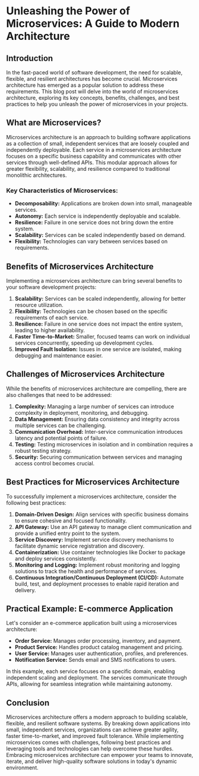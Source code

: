 # Unleashing the Power of Microservices: A Guide to Modern Architecture

## Introduction

In the fast-paced world of software development, the need for scalable, flexible, and resilient architectures has become crucial. Microservices architecture has emerged as a popular solution to address these requirements. This blog post will delve into the world of microservices architecture, exploring its key concepts, benefits, challenges, and best practices to help you unleash the power of microservices in your projects.

## What are Microservices?

Microservices architecture is an approach to building software applications as a collection of small, independent services that are loosely coupled and independently deployable. Each service in a microservices architecture focuses on a specific business capability and communicates with other services through well-defined APIs. This modular approach allows for greater flexibility, scalability, and resilience compared to traditional monolithic architectures.

### Key Characteristics of Microservices:
- **Decomposability:** Applications are broken down into small, manageable services.
- **Autonomy:** Each service is independently deployable and scalable.
- **Resilience:** Failure in one service does not bring down the entire system.
- **Scalability:** Services can be scaled independently based on demand.
- **Flexibility:** Technologies can vary between services based on requirements.

## Benefits of Microservices Architecture

Implementing a microservices architecture can bring several benefits to your software development projects:

1. **Scalability:** Services can be scaled independently, allowing for better resource utilization.
2. **Flexibility:** Technologies can be chosen based on the specific requirements of each service.
3. **Resilience:** Failure in one service does not impact the entire system, leading to higher availability.
4. **Faster Time-to-Market:** Smaller, focused teams can work on individual services concurrently, speeding up development cycles.
5. **Improved Fault Isolation:** Issues in one service are isolated, making debugging and maintenance easier.

## Challenges of Microservices Architecture

While the benefits of microservices architecture are compelling, there are also challenges that need to be addressed:

1. **Complexity:** Managing a large number of services can introduce complexity in deployment, monitoring, and debugging.
2. **Data Management:** Ensuring data consistency and integrity across multiple services can be challenging.
3. **Communication Overhead:** Inter-service communication introduces latency and potential points of failure.
4. **Testing:** Testing microservices in isolation and in combination requires a robust testing strategy.
5. **Security:** Securing communication between services and managing access control becomes crucial.

## Best Practices for Microservices Architecture

To successfully implement a microservices architecture, consider the following best practices:

1. **Domain-Driven Design:** Align services with specific business domains to ensure cohesive and focused functionality.
2. **API Gateway:** Use an API gateway to manage client communication and provide a unified entry point to the system.
3. **Service Discovery:** Implement service discovery mechanisms to facilitate dynamic service registration and discovery.
4. **Containerization:** Use container technologies like Docker to package and deploy services consistently.
5. **Monitoring and Logging:** Implement robust monitoring and logging solutions to track the health and performance of services.
6. **Continuous Integration/Continuous Deployment (CI/CD):** Automate build, test, and deployment processes to enable rapid iteration and delivery.

## Practical Example: E-commerce Application

Let's consider an e-commerce application built using a microservices architecture:

- **Order Service:** Manages order processing, inventory, and payment.
- **Product Service:** Handles product catalog management and pricing.
- **User Service:** Manages user authentication, profiles, and preferences.
- **Notification Service:** Sends email and SMS notifications to users.

In this example, each service focuses on a specific domain, enabling independent scaling and deployment. The services communicate through APIs, allowing for seamless integration while maintaining autonomy.

## Conclusion

Microservices architecture offers a modern approach to building scalable, flexible, and resilient software systems. By breaking down applications into small, independent services, organizations can achieve greater agility, faster time-to-market, and improved fault tolerance. While implementing microservices comes with challenges, following best practices and leveraging tools and technologies can help overcome these hurdles. Embracing microservices architecture can empower your teams to innovate, iterate, and deliver high-quality software solutions in today's dynamic environment.